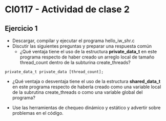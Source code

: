# CI0117 - Actividad de clase 2

## Ejercicio 1

- Descargar, compilar y ejecutar el programa hello_iw_shr.c 
- Discutir las siguientes preguntas y preparar una respuesta común
  - ¿Qué ventaja tiene el uso de la estructura **private_data_t** en este programa respecto de haber creado un arreglo local de tamaño thread_count dentro de la subturina create_threads?
```
private_data_t private_data [thread_count];
```
  - ¿Qué ventaja o desventaja tiene el uso de la estructura **shared_data_t** en este programa respecto de haberla creado como una variable local de la subrutina create_threads o como una variable global del programa?

- Use las herramientas de chequeo dinámico y estático y advertir sobre problemas en el código.

